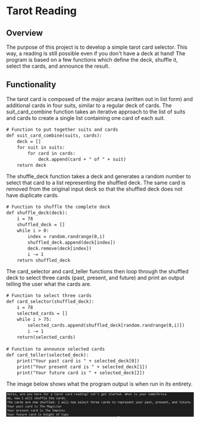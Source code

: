 # Tarot Reading

## Overview
The purpose of this project is to develop a simple tarot card selector. This way, a reading is still possible even if you don't have a deck at hand! The program is based on a few functions which define the deck, shuffle it, select the cards, and announce the result.

## Functionality
The tarot card is composed of the major arcana (written out in list form) and additional cards in four suits, similar to a regular deck of cards. The suit_card_combine function takes an iterative approach to the list of suits and cards to create a single list containing one card of each suit.

```
# Function to put together suits and cards
def suit_card_combine(suits, cards):
    deck = []
    for suit in suits:
        for card in cards:
            deck.append(card + " of " + suit)
    return deck
```

The shuffle_deck function takes a deck and generates a random number to select that card to a list representing the shuffled deck. The same card is removed from the original input deck so that the shuffled deck does not have duplicate cards.

```
# Function to shuffle the complete deck
def shuffle_deck(deck):
    i = 78
    shuffled_deck = []
    while i > 0:
        index = random.randrange(0,i)
        shuffled_deck.append(deck[index])
        deck.remove(deck[index])
        i -= 1
    return shuffled_deck
```

The card_selector and card_teller functions then loop through the shuffled deck to select three cards (past, present, and future) and print an output telling the user what the cards are.

```
# Function to select three cards
def card_selector(shuffled_deck):
    i = 78
    selected_cards = []
    while i > 75:
        selected_cards.append(shuffled_deck[random.randrange(0,i)])
        i -= 1
    return(selected_cards)

# Function to announce selected cards
def card_teller(selected_deck):
    print("Your past card is " + selected_deck[0])
    print("Your present card is " + selected_deck[1])
    print("Your future card is " + selected_deck[2])
```

The image below shows what the program output is when run in its entirety.

![This is an image](https://github.com/EricaEidelman/Tarot_Reading/blob/main/Output.png)

